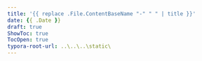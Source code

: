 ```yaml
---
title: '{{ replace .File.ContentBaseName "-" " " | title }}'
date: {{ .Date }}
draft: true
ShowToc: true
TocOpen: true
typora-root-url: ..\..\..\static\
---
```

